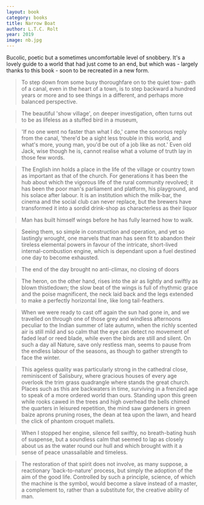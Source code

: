 ```yaml
---
layout: book
category: books
title: Narrow Boat
author: L.T.C. Rolt
year: 2019
image: nb.jpg
---
```

Bucolic, poetic but a sometimes uncomfortable level of snobbery.  It's a lovely guide to a world that had just come to an end, but which was - largely thanks to this book - soon to be recreated in a new form.

> To step down from some busy thoroughfare on to the quiet tow- path of a canal, even in the heart of a town, is to step backward a hundred years or more and to see things in a different, and perhaps more balanced perspective.

> The beautiful 'show village', on deeper investigation, often turns out to be as lifeless as a stuffed bird in a museum,

> 'If no one went no faster than what I do,' came the sonorous reply from the canal, 'there'd be a sight less trouble in this world, and what's more, young man, you'd be out of a job like as not.' Even old Jack, wise though he is, cannot realise what a volume of truth lay in those few words.

> The English inn holds a place in the life of the village or country town as important as that of the church. For generations it has been the hub about which the vigorous life of the rural community revolved; it has been the poor man's parliament and platform, his playground, and his solace after labour. It is an institution which the milk-bar, the cinema and the social club can never replace, but the brewers have transformed it into a sordid drink-shop as characterless as their liquor

> Man has built himself wings before he has fully learned how to walk.

> Seeing them, so simple in construction and operation, and yet so lastingly wrought, one marvels that man has seen fit to abandon their tireless elemental powers in favour of the intricate, short-lived internal-combustion engine, which is dependant upon a fuel destined one day to become exhausted.

> The end of the day brought no anti-climax, no closing of doors

> The heron, on the other hand, rises into the air as lightly and swiftly as blown thistledown; the slow beat of the wings is full of rhythmic grace and the poise magnificent, the neck laid back and the legs extended to make a perfectly horizontal line, like long tail-feathers.

> When we were ready to cast off again the sun had gone in, and we travelled on through one of those grey and windless afternoons peculiar to the Indian summer of late autumn, when the richly scented air is still mild and so calm that the eye can detect no movement of faded leaf or reed blade, while even the birds are still and silent. On such a day all Nature, save only restless man, seems to pause from the endless labour of the seasons, as though to gather strength to face the winter.

> This ageless quality was particularly strong in the cathedral close, reminiscent of Salisbury, where gracious houses of every age overlook the trim grass quadrangle where stands the great church. Places such as this are backwaters in time, surviving in a frenzied age to speak of a more ordered world than ours. Standing upon this green while rooks cawed in the trees and high overhead the bells chimed the quarters in leisured repetition, the mind saw gardeners in green baize aprons pruning roses, the dean at tea upon the lawn, and heard the click of phantom croquet mallets.

> When I stopped her engine, silence fell swiftly, no breath-bating hush of suspense, but a soundless calm that seemed to lap as closely about us as the water round our hull and which brought with it a sense of peace unassailable and timeless.

> The restoration of that spirit does not involve, as many suppose, a reactionary 'back-to-nature' process, but simply the adoption of the aim of the good life. Controlled by such a principle, science, of which the machine is the symbol, would become a slave instead of a master, a complement to, rather than a substitute for, the creative ability of man.
